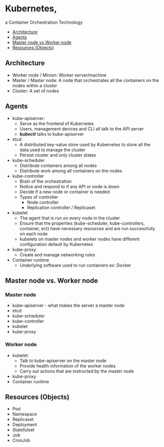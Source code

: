 # Kubernetes, 
a Container Orchestration Technology

- [Architecture](https://github.com/Ariel-Yu/knowledge-bases/blob/master/kubernetes/architecture.md#architecture)
- [Agents](https://github.com/Ariel-Yu/knowledge-bases/blob/master/kubernetes/architecture.md#agents)
- [Master node vs Worker node](https://github.com/Ariel-Yu/knowledge-bases/blob/master/kubernetes/architecture.md#master-node-vs-worker-node)
- [Resources (Objects)](https://github.com/Ariel-Yu/knowledge-bases/blob/master/kubernetes/architecture.md#resources-(objects))

## Architecture
* Worker node / Minion: Worker server/machine
* Master / Master node: A node that orchestrates all the containers on the nodes within a cluster
* Cluster: A set of nodes

## Agents
* kube-apiserver: 
    * Serve as the frontend of Kubernetes
    * Users, management devices and CLI all talk to the API server
    * ***kubectl*** talks to kube-apiserver
* etcd
    * A distributed key-value store used by Kubernetes to store all the data used to manage the cluster
    * Persist cluster and only cluster states
* kube-scheduler
    * Distribute containers among all nodes
    * Distribute work among all containers on the nodes
* kube-controller
    * Brain of the orchestration
    * Notice and respond to if any API or node is down
    * Decide if a new node or container is needed
    * Types of controller
        * Node controller
        * Replication controller / Replicaset
* kubelet
    * The agent that is run on every node in the cluster
    * Ensure that the properties (kube-scheduler, kube-controllers, container, ect) have necessary resources and are run successfully on each node
    * kubelets on master nodes and worker nodes have different configuration default by Kubernetes
* kube-proxy
    * Create and manage networking rules
* Container runtime
    * Underlying software used to run containers ex: Docker

## Master node vs. Worker node
### Master node
* kube-apiserver - what makes the server a master node
* etcd
* kube-scheduler
* kube-controller
* kubelet
* kube-proxy
### Worker node
* kubelet: 
    * Talk to kube-apiserver on the master node
    * Provide health information of the worker nodes
    * Carry out actions that are instructed by the master node
* kube-proxy
* Container runtime

## Resources (Objects)
* Pod
* Namespace
* Replicaset
* Deployment
* Statefulset
* Job
* CronJob
